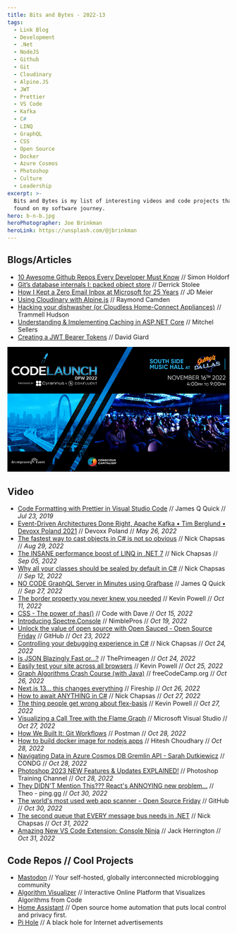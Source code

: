```yaml
---
title: Bits and Bytes - 2022-13
tags:
  - Link Blog
  - Development
  - .Net
  - NodeJS
  - Github
  - Git
  - Cloudinary
  - Alpine.JS
  - JWT
  - Prettier
  - VS Code
  - Kafka
  - C#
  - LINQ
  - GraphQL
  - CSS
  - Open Source
  - Docker
  - Azure Cosmos
  - Photoshop
  - Culture
  - Leadership
excerpt: >-
  Bits and Bytes is my list of interesting videos and code projects that I've
  found on my software journey.
hero: b-n-b.jpg
heroPhotographer: Joe Brinkman
heroLink: https://unsplash.com/@jbrinkman
---
```


## Blogs/Articles

- [10 Awesome Github Repos Every Developer Must Know](https://levelup.gitconnected.com/10-awesome-github-repos-every-developer-must-know-c0b0839a17d3) // Simon Holdorf
- [Git’s database internals I: packed object store](https://github.blog/2022-08-29-gits-database-internals-i-packed-object-store/) // Derrick Stolee
- [How I Kept a Zero Email Inbox at Microsoft for 25 Years](https://jdmeier.com/inbox-zero-at-microsoft/) // JD Meier
- [Using Cloudinary with Alpine.js](https://www.raymondcamden.com/2022/10/27/using-cloudinary-with-alpinejs?utm_content=bufferbc4af&utm_medium=social&utm_source=linkedin.com&utm_campaign=buffer) // Raymond Camden
- [Hacking your dishwasher (or Cloudless Home-Connect Appliances)](https://trmm.net/homeconnect/) // Trammell Hudson
- [Understanding & Implementing Caching in ASP.NET Core](https://mitchelsellers.com/blog/article/understanding-implementing-caching-in-asp-net-core) // Mitchel Sellers
- [Creating a JWT Bearer Tokens](https://davidgiard.com/creating-a-jwt-bearer-token) // David Giard

 [ ![CodeLaunch DFW - Register for Free!](./Bits-and-Bytes-2022-13/codelaunch_dfw.png) ](<https://www.eventbrite.com/e/399161712427/?discount=CL-VIP-IMPROVING>)

## Video

- [Code Formatting with Prettier in Visual Studio Code](https://youtu.be/h3PJjP0nE98) // James Q Quick // _Jul 23, 2019_
- [Event-Driven Architectures Done Right, Apache Kafka • Tim Berglund • Devoxx Poland 2021](https://youtu.be/A_mstzRGfIE) // Devoxx Poland // _May 26, 2022_
- [The fastest way to cast objects in C# is not so obvious](https://youtu.be/dIu5EisoB_s) // Nick Chapsas // _Aug 29, 2022_
- [The INSANE performance boost of LINQ in .NET 7](https://youtu.be/zCKwlgtVLnQ) // Nick Chapsas // _Sep 05, 2022_
- [Why all your classes should be sealed by default in C#](https://youtu.be/d76WWAD99Yo) // Nick Chapsas // _Sep 12, 2022_
- [NO CODE GraphQL Server in Minutes using Grafbase](https://youtu.be/zkS4rnOpIlY) // James Q Quick // _Sep 27, 2022_
- [The border property you never knew you needed](https://youtu.be/ypstT5UfCsk) // Kevin Powell // _Oct 11, 2022_
- [CSS - The power of :has()](https://youtu.be/rvPZdV1aads) // Code with Dave // _Oct 15, 2022_
- [Introducing Spectre.Console](https://youtu.be/rXJ2p2Am_0I) // NimblePros // _Oct 19, 2022_
- [Unlock the value of open source with Open Sauced - Open Source Friday](https://youtu.be/BaIjOw1K5JY) // GitHub // _Oct 23, 2022_
- [Controlling your debugging experience in C#](https://youtu.be/yAaDn_-0rZY) // Nick Chapsas // _Oct 24, 2022_
- [Is JSON Blazingly Fast or...?](https://youtu.be/MuCK81q1edU) // ThePrimeagen // _Oct 24, 2022_
- [Easily test your site across all browsers](https://youtu.be/pRpsi1Z5YY0) // Kevin Powell // _Oct 25, 2022_
- [Graph Algorithms Crash Course (with Java)](https://youtu.be/dS44jZyj5gU) // freeCodeCamp.org // _Oct 26, 2022_
- [Next.js 13… this changes everything](https://youtu.be/_w0Ikk4JY7U) // Fireship // _Oct 26, 2022_
- [How to await ANYTHING in C#](https://youtu.be/ileC_qyLdD4) // Nick Chapsas // _Oct 27, 2022_
- [The thing people get wrong about flex-basis](https://youtu.be/jx4FtPlDXJg) // Kevin Powell // _Oct 27, 2022_
- [Visualizing a Call Tree with the Flame Graph](https://youtu.be/ROS3Pu8HeV8) // Microsoft Visual Studio // _Oct 27, 2022_
- [How We Built It: Git Workflows](https://youtu.be/VMhmRwuXfjA) // Postman // _Oct 28, 2022_
- [How to build docker image for nodejs apps](https://youtu.be/DQJNtDm5qy0) // Hitesh Choudhary // _Oct 28, 2022_
- [Navigating Data in Azure Cosmos DB Gremlin API - Sarah Dutkiewicz](https://youtu.be/w0Ag8mj-xFk) // CONDG // _Oct 28, 2022_
- [Photoshop 2023 NEW Features & Updates EXPLAINED!](https://youtu.be/wmDlaRv2alI) // Photoshop Training Channel // _Oct 28, 2022_
- [They DIDN'T Mention This??? React's ANNOYING new problem...](https://youtu.be/h_9Vx6kio2s) // Theo - ping․gg // _Oct 30, 2022_
- [The world's most used web app scanner - Open Source Friday](https://youtu.be/Ibti9SVpnX0) // GitHub // _Oct 30, 2022_
- [The second queue that EVERY message bus needs in .NET](https://youtu.be/5F3uQWomFMY) // Nick Chapsas // _Oct 31, 2022_
- [Amazing New VS Code Extension: Console Ninja](https://youtu.be/bmKDT-yG2eE) // Jack Herrington // _Oct 31, 2022_

## Code Repos // Cool Projects

- [Mastodon](https://github.com/mastodon/mastodon) // Your self-hosted, globally interconnected microblogging community
- [Algorithm Visualizer](https://github.com/algorithm-visualizer/algorithm-visualizer) // Interactive Online Platform that Visualizes Algorithms from Code
- [Home Assistant](https://github.com/home-assistant/core) // Open source home automation that puts local control and privacy first.
- [Pi Hole](https://github.com/pi-hole/pi-hole) // A black hole for Internet advertisements
